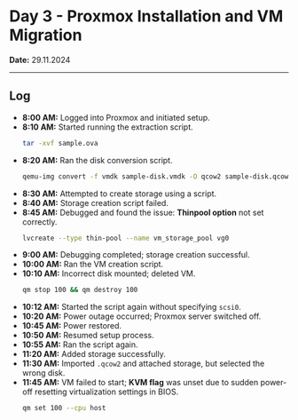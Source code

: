 # **Day 3 - Proxmox Installation and VM Migration**  
**Date:** 29.11.2024  

---  

## **Log**  
- **8:00 AM:** Logged into Proxmox and initiated setup.  
- **8:10 AM:** Started running the extraction script.  
  ```bash  
  tar -xvf sample.ova  
  ```  
- **8:20 AM:** Ran the disk conversion script.  
  ```bash  
  qemu-img convert -f vmdk sample-disk.vmdk -O qcow2 sample-disk.qcow2  
  ```  
- **8:30 AM:** Attempted to create storage using a script.  
- **8:40 AM:** Storage creation script failed.  
- **8:45 AM:** Debugged and found the issue: **Thinpool option** not set correctly.  
  ```bash  
  lvcreate --type thin-pool --name vm_storage_pool vg0  
  ```  
- **9:00 AM:** Debugging completed; storage creation successful.  
- **10:00 AM:** Ran the VM creation script.  
- **10:10 AM:** Incorrect disk mounted; deleted VM.  
  ```bash  
  qm stop 100 && qm destroy 100  
  ```  
- **10:12 AM:** Started the script again without specifying `scsi0`.  
- **10:20 AM:** Power outage occurred; Proxmox server switched off.  
- **10:45 AM:** Power restored.  
- **10:50 AM:** Resumed setup process.  
- **10:55 AM:** Ran the script again.  
- **11:20 AM:** Added storage successfully.  
- **11:30 AM:** Imported `.qcow2` and attached storage, but selected the wrong disk.  
- **11:45 AM:** VM failed to start; **KVM flag** was unset due to sudden power-off resetting virtualization settings in BIOS.  
  ```bash  
  qm set 100 --cpu host  
  ```  
